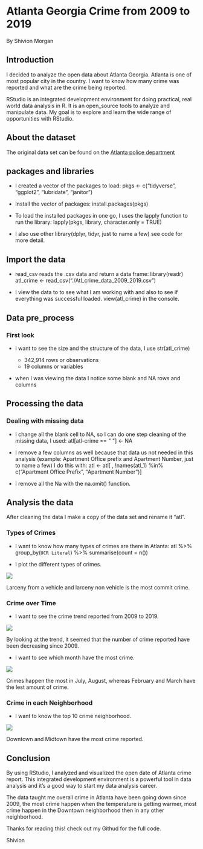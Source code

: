 Atlanta Georgia Crime from 2009 to 2019
================
By Shivion Morgan

## Introduction

I decided to analyze the open data about Atlanta Georgia. Atlanta is one
of most popular city in the country. I want to know how many crime was
reported and what are the crime being reported.

RStudio is an integrated development environment for doing practical,
real world data analysis in R. It is an open\_source tools to analyze
and manipulate data. My goal is to explore and learn the wide range of
opportunities with RStudio.

## About the dataset

The original data set can be found on the [Atlanta police
department](https://www.atlantapd.org/i-want-to/crime-data-downloads)

## packages and libraries

-   I created a vector of the packages to load: pkgs &lt;-
    c(“tidyverse”, “ggplot2”, “lubridate”, “janitor”)

-   Install the vector of packages: install.packages(pkgs)

-   To load the installed packages in one go, I uses the lapply function
    to run the library: lapply(pkgs, library, character.only = TRUE)

-   I also use other library(dplyr, tidyr, just to name a few) see code
    for more detail.

## Import the data

-   read\_csv reads the .csv data and return a data frame:
    library(readr) atl\_crime &lt;-
    read\_csv(“./Atl\_crime\_data\_2009\_2019.csv”)

-   I view the data to to see what I am working with and also to see if
    everything was successful loaded. view(atl\_crime) in the console.

## Data pre\_process

### First look

-   I want to see the size and the structure of the data, I use
    str(atl\_crime)

    -   342,914 rows or observations
    -   19 columns or variables

-   when I was viewing the data I notice some blank and NA rows and
    columns

## Processing the data

### Dealing with missing data

-   I change all the blank cell to NA, so I can do one step cleaning of
    the missing data, I used: atl\[atl-crime == " "\] &lt;- NA

-   I remove a few columns as well because that data us not needed in
    this analysis (example: Apartment Office prefix and Apartment
    Number, just to name a few) I do this with: atl &lt;- atl\[ ,
    !names(atl\_1) %in% c(“Apartment Office Prefix”, “Apartment
    Number”)\]

-   I remove all the Na with the na.omit() function.

## Analysis the data

After cleaning the data I make a copy of the data set and rename it
“atl”.

### Types of Crimes

-   I want to know how many types of crimes are there in Atlanta: atl
    %&gt;% group\_by(`UCR Literal`) %&gt;% summarise(count = n())

-   I plot the different types of crimes.

![](Type%20of%20Crime%20plot.png)

Larceny from a vehicle and larceny non vehicle is the most commit crime.

### Crime over Time

-   I want to see the crime trend reported from 2009 to 2019.

![](Total%20Crime%20by%20Year%20plot.png)

By looking at the trend, it seemed that the number of crime reported
have been decreasing since 2009.

-   I want to see which month have the most crime.

![](Total%20Crime%20by%20Month%20plot.png)

Crimes happen the most in July, August, whereas February and March have
the lest amount of crime.

### Crime in each Neighborhood

-   I want to know the top 10 crime neighborhood.

![](Top%20plot.png)

Downtown and Midtown have the most crime reported.

## Conclusion

By using RStudio, I analyzed and visualized the open date of Atlanta
crime report. This integrated development environment is a powerful tool
in data analysis and it’s a good way to start my data analysis career.

The data taught me overall crime in Atlanta have been going down since
2009, the most crime happen when the temperature is getting warmer, most
crime happen in the Downtown neighborhood then in any other
neighborhood.

Thanks for reading this! check out my Githud for the full code.

Shivion
